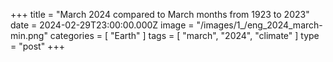 +++
title = "March 2024 compared to March months from 1923 to 2023"
date = 2024-02-29T23:00:00.000Z
image = "/images/1_/eng_2024_march-min.png"
categories = [ "Earth" ]
tags = [ "march", "2024", "climate" ]
type = "post"
+++

